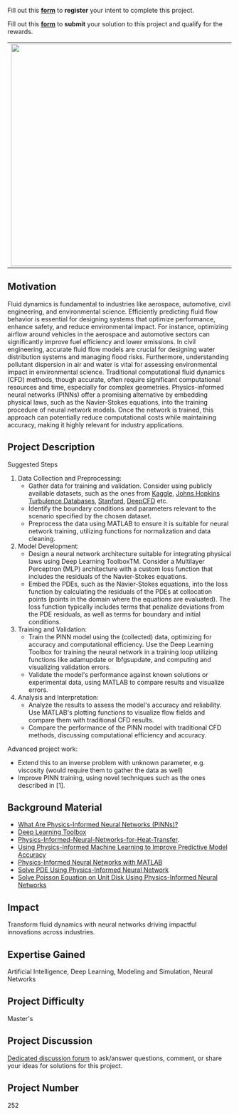 Fill out this <strong>[form](https://www.mathworks.com/academia/student-challenge/mathworks-excellence-in-innovation-signup.html?tfa_1=Fluid%20Flow%20Simulation%20Using%20Physics-Informed%20Neural%20Networks&tfa_2=252)</strong> to <strong>register</strong> your intent to complete this project.

Fill out this <strong>[form](https://www.mathworks.com/academia/student-challenge/mathworks-excellence-in-innovation-submission-form.html?tfa_1=Fluid%20Flow%20Simulation%20Using%20Physics-Informed%20Neural%20Networks&tfa_2=252)</strong> to <strong>submit</strong> your solution to this project and qualify for the rewards.

<table>
<td><img src="https://gist.githubusercontent.com/robertogl/e0115dc303472a9cfd52bbbc8edb7665/raw/cfd.jpg"  width=500 /></td>
<td><p><h1>Fluid Flow Simulation Using Physics-Informed Neural Networks</h1></p>
<p>Develop a Physics Informed Neural Network (PINN) for fluid flow simulation. </p>
</table>

## Motivation

Fluid dynamics is fundamental to industries like aerospace, automotive, civil engineering, and environmental science. Efficiently predicting fluid flow behavior is essential for designing systems that optimize performance, enhance safety, and reduce environmental impact. For instance, optimizing airflow around vehicles in the aerospace and automotive sectors can significantly improve fuel efficiency and lower emissions. In civil engineering, accurate fluid flow models are crucial for designing water distribution systems and managing flood risks. Furthermore, understanding pollutant dispersion in air and water is vital for assessing environmental impact in environmental science.
Traditional computational fluid dynamics (CFD) methods, though accurate, often require significant computational resources and time, especially for complex geometries. Physics-informed neural networks (PINNs) offer a promising alternative by embedding physical laws, such as the Navier-Stokes equations, into the training procedure of neural network models. Once the network is trained, this approach can potentially reduce computational costs while maintaining accuracy, making it highly relevant for industry applications.

## Project Description

Suggested Steps
1.	Data Collection and Preprocessing:
    - Gather data for training and validation. Consider using publicly available datasets, such as the ones from [Kaggle](https://www.kaggle.com/datasets/ryleymcconkey/ml-turbulence-dataset/versions/3), [Johns Hopkins Turbulence Databases](https://turbulence.pha.jhu.edu/), [Stanford](https://hai.stanford.edu/news/blastnet-first-large-machine-learning-dataset-fundamental-fluid-dynamics), [DeepCFD](https://github.com/mdribeiro/DeepCFD) etc.
    -	Identify the boundary conditions and parameters relevant to the scenario specified by the chosen dataset.
    -	Preprocess the data using MATLAB to ensure it is suitable for neural network training, utilizing functions for normalization and data cleaning.
2.	Model Development:
    -	Design a neural network architecture suitable for integrating physical laws using Deep Learning ToolboxTM. Consider a Multilayer Perceptron (MLP)  architecture  with a custom loss function that includes the residuals of the Navier-Stokes equations.
    -	Embed the PDEs, such as the Navier-Stokes equations, into the loss function by calculating the residuals of the PDEs at collocation points (points in the domain where the equations are evaluated). The loss function typically includes terms that penalize deviations from the PDE residuals, as well as terms for boundary and initial conditions.
3.	Training and Validation:
    - Train the PINN model using the (collected) data, optimizing for accuracy and computational efficiency. Use the Deep Learning Toolbox for training the neural network in a training loop utilizing functions like adamupdate or lbfgsupdate, and computing and visualizing validation errors.
    - Validate the model's performance against known solutions or experimental data, using MATLAB to compare results and visualize errors.
4.	Analysis and Interpretation:
    -	Analyze the results to assess the model's accuracy and reliability. Use MATLAB's plotting functions to visualize flow fields and compare them with traditional CFD results.
    -	Compare the performance of the PINN model with traditional CFD methods, discussing computational efficiency and accuracy.

Advanced project work:
- Extend this to an inverse problem with unknown parameter, e.g. viscosity (would require them to gather the data as well)
- Improve PINN training, using novel techniques such as the ones described in [1]. 


## Background Material

-	[What Are Physics-Informed Neural Networks (PINNs)?](https://www.mathworks.com/discovery/physics-informed-neural-networks.html)
-	[Deep Learning Toolbox](https://jp.mathworks.com/products/deep-learning.html)
-	[Physics-Informed-Neural-Networks-for-Heat-Transfer]( https://github.com/matlab-deep-learning/Physics-Informed-Neural-Networks-for-Heat-Transfer).
-	[Using Physics-Informed Machine Learning to Improve Predictive Model Accuracy](https://www.mathworks.com/company/user_stories/case-studies/using-physics-informed-machine-learning-to-improve-predictive-model-accuracy.html)
-	[Physics-Informed Neural Networks with MATLAB](https://www.youtube.com/watch?v=RTR_RklvAUQ)
-	[Solve PDE Using Physics-Informed Neural Network](https://www.mathworks.com/help/deeplearning/ug/solve-partial-differential-equations-with-lbfgs-method-and-deep-learning.html)
-	[Solve Poisson Equation on Unit Disk Using Physics-Informed Neural Networks](https://www.mathworks.com/help/pde/ug/solve-poisson-equation-on-unit-disk-using-pinn.html)


## Impact

Transform fluid dynamics with neural networks driving impactful innovations across industries.

## Expertise Gained 

Artificial Intelligence, Deep Learning, Modeling and Simulation, Neural Networks

## Project Difficulty

Master's

## Project Discussion

[Dedicated discussion forum](https://github.com/mathworks/MATLAB-Simulink-Challenge-Project-Hub/discussions/117) to ask/answer questions, comment, or share your ideas for solutions for this project.

## Project Number

252
